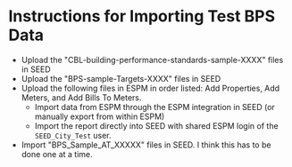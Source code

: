 # Instructions for Importing Test BPS Data

- Upload the "CBL-building-performance-standards-sample-XXXX" files in SEED
- Upload the "BPS-sample-Targets-XXXX" files in SEED
- Upload the following files in ESPM in order listed: Add Properties, Add Meters, and Add Bills To Meters.
  - Import data from ESPM through the ESPM integration in SEED (or manually export from within ESPM)
  - Import the report directly into SEED with shared ESPM login of the `SEED_City_Test` user.
- Import "BPS_Sample_AT_XXXXX" files in SEED. I think this has to be done one at a time.

